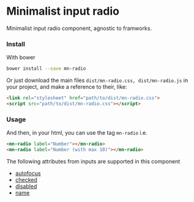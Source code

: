 # Minimalist input radio

Minimalist input radio component, agnostic to framworks.

<!-- See the [demo](http://codepen.io/darlanmendonca/full/akgXQq)

[![preview demo](https://raw.githubusercontent.com/minimalist-components/mn-radio/master/sources/example/mn-radio.gif)](http://codepen.io/darlanmendonca/full/akgXQq) -->

### Install

With bower

```sh
bower install --save mn-radio
```

Or just download the main files ```dist/mn-radio.css, dist/mn-radio.js``` in your project, and make a reference to their, like:

```html
<link rel="stylesheet" href="path/to/dist/mn-radio.css">
<script src="path/to/dist/mn-radio.css"></script>
```

### Usage

And then, in your html, you can use the tag ```mn-radio``` i.e.

```html
<mn-radio label="Number"></mn-radio>
<mn-radio label="Number (with max 10)"></mn-radio>
```

The following attributes from inputs are supported in this component

- [autofocus](http://www.w3schools.com/tags/att_input_autofocus.asp)
- [checked](http://www.w3schools.com/tags/att_input_checked.asp)
- [disabled](http://www.w3schools.com/tags/att_input_disabled.asp)
- [name](http://www.w3schools.com/tags/att_input_name.asp)
